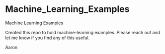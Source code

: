 # Machine_Learning_Examples
Machine Learning Examples

Created this repo to hold machine-learning examples.  Please reach out and let me know if you find any of this useful. 

Aaron
